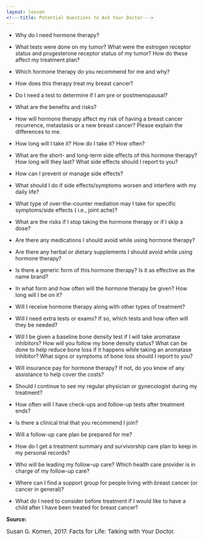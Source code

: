 ```yaml
---
layout: lesson
<!---title: Potential Questions to Ask Your Doctor--->
---
```


* Why do I need hormone therapy?  

* What tests were done on my tumor? What were the estrogen receptor status and progesterone receptor status of my tumor? How do these affect my treatment plan? 

* Which hormone therapy do you recommend for me and why? 

* How does this therapy treat my breast cancer?

* Do I need a test to determine if I am pre or postmenopausal?

* What are the benefits and risks?

* How will hormone therapy affect my risk of having a breast cancer recurrence, metastasis or a new breast cancer? Please explain the differences to me.  

* How long will I take it? How do I take it? How often?

* What are the short- and long-term side effects of this hormone therapy? How long will they last?  What side effects should I report to you? 

* How can I prevent or manage side effects?

* What should I do if side effects/symptoms worsen and interfere with my daily life?

* What type of over-the-counter mediation may I take for specific symptoms/side effects (
i.e., joint ache)?

* What are the risks if I stop taking the hormone therapy or if I skip a dose?

* Are there any medications I should avoid while using hormone therapy? 

* Are there any herbal or dietary supplements I should avoid while using hormone therapy?

* Is there a generic form of this hormone therapy? Is it as effective as the name brand? 

* In what form and how often will the hormone therapy be given? How long will I be on it? 

* Will I receive hormone therapy along with other types of treatment? 

* Will I need extra tests or exams? If so, which tests and how often will they be needed? 

* Will I be given a baseline bone density test if I will take aromatase inhibitors? How will you follow my bone density status? What can be done to help reduce bone loss if it happens while taking an aromatase inhibitor? What signs or symptoms of bone loss should I report to you? 

* Will insurance pay for hormone therapy? If not, do you know of any assistance to help cover the costs?

* Should I continue to see my regular physician or gynecologist during my treatment? 

* How often will I have check-ups and follow-up tests after treatment ends? 

* Is there a clinical trial that you recommend I join?

* Will a follow-up care plan be prepared for me? 

* How do I get a treatment summary and survivorship care plan to keep in my personal records?

* Who will be leading my follow-up care? Which health care provider is in charge of my follow-up care? 

* Where can I find a support group for people living with breast cancer (or cancer in general)? 

* What do I need to consider before treatment if I would like to have a child after I have been treated for breast cancer?

**Source:**

<span style="font-size:15px;">Susan G. Komen, 2017. Facts for Life: Talking with Your Doctor.</span>
